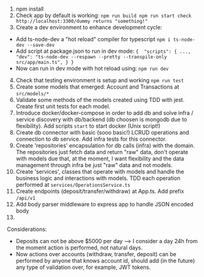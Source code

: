 1. npm install
2. Check app by default is working:
`
npm run build
npm run start
check http://localhost:3300/dummy returns "something!"
` 
3. Create a dev environment to enhance development cycle:
- Add ts-node-dev a "hot reload" compiler for typescript
`
npm i ts-node-dev --save-dev 
`
- Add script at package.json to run in dev mode:
`
{ 
    "scripts": {
        ...,
        "dev": "ts-node-dev --respawn --pretty --transpile-only src/app/main.ts",
    }
}
`
- Now can run in dev mode with hot reload using: `npm run dev`
4. Check that testing environment is setup and working `npm run test`
5. Create some models that emerged: Account and Transactions at `src/models/*`
6. Validate some methods of the models created using TDD with jest. Create first unit tests for each model.
7. Introduce docker/docker-compose in order to add db and solve infra / service discovery with db/backend (db choosen is mongodb due to flexibility). Add scripts `start` to start docker (Unix script!)
8. Create db connector with basic (sooo basic!) LCRUD operations and connection to db service. Add infra tests for this connector.
9. Create 'repositories' encapsulation for db calls (infra) with the domain. The repositories just fetch data and return "raw" data, don't operate with models due that, at the moment, I want flexibility and the data management through infra be just "raw" data and not models.
10. Create 'services', classes that operate with models and handle the business logic and interactions with models. TDD each operation performed at `services/OperationsService.ts`
11. Create endpoints (deposit/transfer/withdraw) at App.ts. Add prefix `/api/v1`
12. Add body parser middleware to express app to handle JSON encoded body
13.




Considerations:
- Deposits can not be above $5000 per day --> I consider a day 24h from the moment action is performed, not natural days.
- Now actions over accounts (withdraw, transfer, deposit) can be performed by anyone that knows account id, should add (in the future) any type of validation over, for example, JWT tokens.